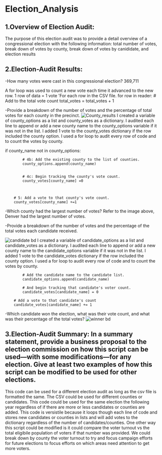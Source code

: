 # Election_Analysis
## 1.Overview of Election Audit: 
The purpose of this election audit was to provide a detail overview of a congressional election with the following information: total number of votes, break down of votes by county, break down of votes by canididate, and election results


## 2.Election-Audit Results: 
-How many votes were cast in this congressional election?
369,711

A for loop was used to count a new vote each time it advanced to the new row. 1 row of data = 1 vote
    'For each row in the CSV file.
    for row in reader:
        # Add to the total vote count
        total_votes = total_votes + 1

-Provide a breakdown of the number of votes and the percentage of total votes for each county in the precinct.
![County_results](https://user-images.githubusercontent.com/107078763/176033837-e2b01891-6ec6-43f5-9e5c-7948fa2b6e2e.png)
I created a variable of county_options as a list and county_votes as a dictionary.  I audited each line to append or add a new county name to the county_options variable if it was not in the list.  I added 1 vote to the county_votes dictionary if the row included the county option. I used a for loop to audit every row of code and to count the votes by county.

if county_name not in county_options:

            # 4b: Add the existing county to the list of counties.
            county_options.append(county_name)


            # 4c: Begin tracking the county's vote count.
            county_votes[county_name] =0
        


        # 5: Add a vote to that county's vote count.
        county_votes[county_name] +=1

-Which county had the largest number of votes?
Refer to the image above, Denver had the largest number of votes.

-Provide a breakdown of the number of votes and the percentage of the total votes each candidate received.

![candidate bd](https://user-images.githubusercontent.com/107078763/176034024-b7d83714-3149-4a53-aa37-483f7102c840.png)
I created a variable of candidate_options as a list and candidate_votes as a dictionary.  I audited each line to append or add a new county name to the candidate_options variable if it was not in the list.  I added 1 vote to the candidate_votes dictionary if the row included the county option. I used a for loop to audit every row of code and to count the votes by county.

            # Add the candidate name to the candidate list.
            candidate_options.append(candidate_name)

            # And begin tracking that candidate's voter count.
            candidate_votes[candidate_name] = 0

        # Add a vote to that candidate's count
        candidate_votes[candidate_name] += 1

-Which candidate won the election, what was their vote count, and what was their percentage of the total votes?
![winner bd](https://user-images.githubusercontent.com/107078763/176034161-cc8db69f-d77f-486e-8bd5-b3bdc3913559.png)

## 3.Election-Audit Summary: In a summary statement, provide a business proposal to the election commission on how this script can be used—with some modifications—for any election. Give at least two examples of how this script can be modified to be used for other elections.
This code can be used for a different election audit as long as the csv file is formatted the same.  The CSV could be used for different counties or candidates. This code could be used for the same election the following year regardless of if there are more or less candidates or counties are added.  This code is versistile because it loops though each line of code and stores new candidates or counties in lists and will add votes to the dictionary regardless of the number of candidates/counties.
One other way this script could be modified is it could compare the voter turnout vs the total eligibile population of voters if that number was provided.  We could break down by county the voter turnout to try and focus campaign efforts for future elections to focus efforts on which areas need attention to get more voters.
